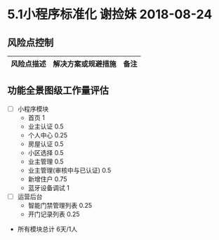 # 5.1小程序标准化 谢捡妹 2018-08-24

## 风险点控制
  风险点描述  |  解决方案或规避措施  |  备注
    ----    |        ---        |   ---  



## 功能全景图级工作量评估
- [ ] 小程序模块
  - 首页               1
  - 业主认证            0.5
  - 个人中心            0.25
  - 房屋认证            0.5
  - 小区选择            0.5
  - 业主管理            0.5
  - 业主管理(审核中与已认证)     0.5
  - 新增住户                   0.75
  - 蓝牙设备调试                1
- [ ] 运营后台
  - 智能门禁管理列表     0.25
  - 开门记录列表        0.25

* 所有模块总计 6天/1人
